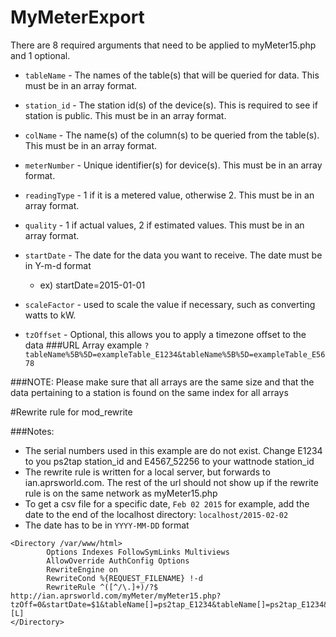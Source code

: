 # MyMeterExport

There are 8 required arguments that need to be applied to myMeter15.php and 1 optional.

 * `tableName` - The names of the table(s) that will be queried for data. This must be in an array format.
 	
 * `station_id` - The station id(s) of the device(s). This is required to see if station is public. This must be in an array format.
 * `colName` - The name(s) of the column(s) to be queried from the table(s). This must be in an array format.
 * `meterNumber` - Unique identifier(s) for device(s). This must be in an array format.
 * `readingType` - 1 if it is a metered value, otherwise 2. This must be in an array format.
 * `quality` - 1 if actual values, 2 if estimated values.  This must be in an array format.
 * `startDate` - The date for the data you want to receive. The date must be in Y-m-d format
 	- ex) startDate=2015-01-01
 * `scaleFactor` - used to scale the value if necessary, such as converting watts to kW. 
 * `tzOffset` - Optional, this allows you to apply a timezone offset to the data
 ###URL Array example
  `?tableName%5B%5D=exampleTable_E1234&tableName%5B%5D=exampleTable_E5678`
 
 ###NOTE:
 Please make sure that all arrays are the same size and that the data pertaining to a station is found on the same index for all arrays


#Rewrite rule for mod_rewrite

###Notes:
 * The serial numbers used in this example are do not exist. Change E1234 to you ps2tap station_id and E4567_52256 to your wattnode station_id
 * The rewrite rule is written for a local server, but forwards to ian.aprsworld.com. The rest of the url should not show up if the rewrite rule is on the same network as myMeter15.php
 * To get a csv file for a specific date, `Feb 02 2015` for example, add the date to the end of the localhost directory: `localhost/2015-02-02`
 * The date has to be in `YYYY-MM-DD` format

```
<Directory /var/www/html>
        Options Indexes FollowSymLinks Multiviews
        AllowOverride AuthConfig Options
        RewriteEngine on
        RewriteCond %{REQUEST_FILENAME} !-d
        RewriteRule ^([^/\.]+)/?$ http://ian.aprsworld.com/myMeter/myMeter15.php?tzOff=0&startDate=$1&tableName[]=ps2tap_E1234&tableName[]=ps2tap_E1234&tableName[]=wnc_basic_E4567_52256&tableName[]=wnc_basic_E4567_52256&colName[]=energy_produced&colName[]=output_power&colName[]=energySumNR&colName[]=powerSum&readingType[]=1&readingType[]=2&readingType[]=1&readingType[]=2&quality[]=1&quality[]=1&quality[]=1&quality[]=1&meterNumber[]=wind0&meterNumber[]=wind0&meterNumber[]=solar0&meterNumber[]=solar0&scaleFactor[]=1&scaleFactor[]=.001&scaleFactor[]=1&scaleFactor[]=.001 [L]
</Directory>
```

